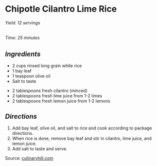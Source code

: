 # Chipotle Cilantro Lime Rice

######  Yield: 12 servings
######  Time:  25 minutes

##  *Ingredients*
- 2 cups rinsed long grain white rice
- 1 bay leaf
- 1 teaspoon olive oil
- Salt to taste
<!--  -->
- 2 tablespoons fresh cilantro (minced)
- 2 tablespoons fresh lime juice from 1-2 limes
- 2 tablespoons fresh lemon juice from 1-2 lemons

##  *Directions*
1. Add bay leaf, olive oil, and salt to rice and cook according to package directions.
2. When rice is done, remove bay leaf and stir in cilantro, lime juice, and lemon juice.
3. Add salt to taste and serve.

Source: [culinaryhill.com](https://www.culinaryhill.com/chipotle-cilantro-lime-rice)